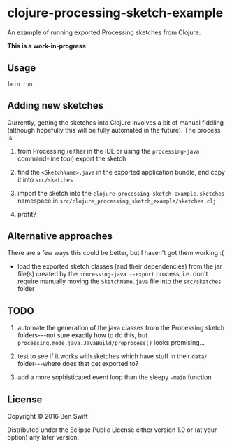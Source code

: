 # clojure-processing-sketch-example

An example of running exported Processing sketches from Clojure.

**This is a work-in-progress**

## Usage

```
lein run
```

## Adding new sketches

Currently, getting the sketches into Clojure involves a bit of manual
fiddling (although hopefully this will be fully automated in the
future). The process is:

1. from Processing (either in the IDE or using the `processing-java`
   command-line tool) export the sketch
   
2. find the `<SketchName>.java` in the exported application bundle,
   and copy it into `src/sketches`

3. import the sketch into the `clojure-processing-sketch-example.sketches`
   namespace in `src/clojure_processing_sketch_example/sketches.clj`

4. profit?

## Alternative approaches

There are a few ways this could be better, but I haven't got them
working :(

- load the exported sketch classes (and their dependencies) from the
  jar file(s) created by the `processing-java --export` process, i.e.
  don't require manually moving the `SketchName.java` file into the
  `src/sketches` folder

## TODO

1. automate the generation of the java classes from the Processing
   sketch folders---not sure exactly how to do this, but
   `processing.mode.java.JavaBuild/preprocess()` looks promising...

2. test to see if it works with sketches which have stuff in their
   `data/` folder---where does that get exported to?
   
3. add a more sophisticated event loop than the sleepy `-main`
   function

## License

Copyright © 2016 Ben Swift

Distributed under the Eclipse Public License either version 1.0 or (at
your option) any later version.
